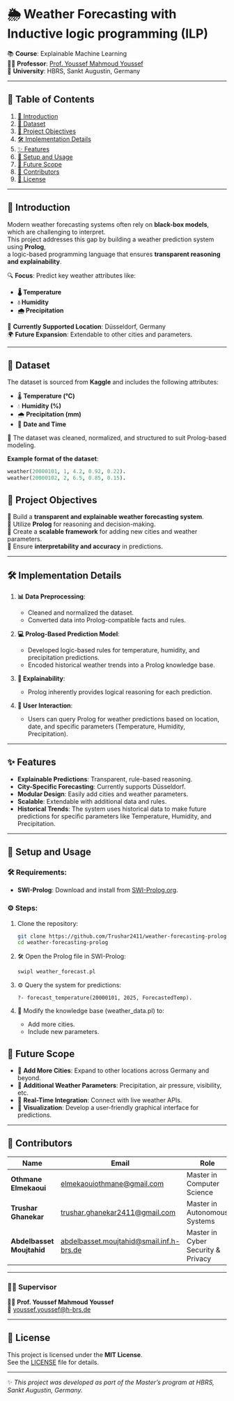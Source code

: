 # 🌦️ Weather Forecasting with Inductive logic programming (ILP)

📚 **Course**: Explainable Machine Learning  
👨‍🏫 **Professor**: [Prof. Youssef Mahmoud Youssef](mailto:youssef.youssef@h-brs.de)  
🏫 **University**: HBRS, Sankt Augustin, Germany  

---

## 📖 Table of Contents  
1. [🌟 Introduction](#-introduction)  
2. [📂 Dataset](#-dataset)  
3. [🎯 Project Objectives](#-project-objectives)  
4. [🛠️ Implementation Details](#️-implementation-details)  
5. [✨ Features](#-features)  
6. [🚀 Setup and Usage](#-setup-and-usage)  
7. [🔮 Future Scope](#-future-scope)  
8. [👥 Contributors](#-contributors)  
9. [📜 License](#-license)  

---

## 🌟 Introduction  
Modern weather forecasting systems often rely on **black-box models**, which are challenging to interpret.  
This project addresses this gap by building a weather prediction system using **Prolog**,  
a logic-based programming language that ensures **transparent reasoning and explainability**.

🔍 **Focus**: Predict key weather attributes like:  
- **🌡️ Temperature**  
- **💧 Humidity**  
- **🌧️ Precipitation**  

📍 **Currently Supported Location**: Düsseldorf, Germany  
🌍 **Future Expansion**: Extendable to other cities and parameters.

---

## 📂 Dataset  
The dataset is sourced from **Kaggle** and includes the following attributes:  
- 🌡️ **Temperature (°C)**  
- 💧 **Humidity (%)**  
- 🌧️ **Precipitation (mm)**  
- 📅 **Date and Time**  

📌 The dataset was cleaned, normalized, and structured to suit Prolog-based modeling.  

**Example format of the dataset**:
```prolog
weather(20000101, 1, 4.2, 0.92, 0.22).
weather(20000102, 2, 6.5, 0.85, 0.15).
```


## 🎯 Project Objectives  
🎯 Build a **transparent and explainable weather forecasting system**.  
🎯 Utilize **Prolog** for reasoning and decision-making.  
🎯 Create a **scalable framework** for adding new cities and weather parameters.  
🎯 Ensure **interpretability and accuracy** in predictions.  

---

## 🛠️ Implementation Details  
1. **📊 Data Preprocessing**:  
   - Cleaned and normalized the dataset.  
   - Converted data into Prolog-compatible facts and rules.  

2. **💻 Prolog-Based Prediction Model**:  
   - Developed logic-based rules for temperature, humidity, and precipitation predictions.  
   - Encoded historical weather trends into a Prolog knowledge base.  

3. **🤖 Explainability**:  
   - Prolog inherently provides logical reasoning for each prediction.  

4. **👤 User Interaction**:  
   - Users can query Prolog for weather predictions based on location, date, and specific parameters (Temperature, Humidity, Precipitation).

---

## ✨ Features  
- **Explainable Predictions**: Transparent, rule-based reasoning.  
- **City-Specific Forecasting**: Currently supports Düsseldorf.  
- **Modular Design**: Easily add cities and weather parameters.  
- **Scalable**: Extendable with additional data and rules.  
- **Historical Trends**: The system uses historical data to make future predictions for specific parameters like Temperature, Humidity, and Precipitation.


---

## 🚀 Setup and Usage  
### 🛠️ Requirements:  
- **SWI-Prolog**: Download and install from [SWI-Prolog.org](https://www.swi-prolog.org/).  

### ⚙️ Steps:  
1. Clone the repository:  
   ```bash  
   git clone https://github.com/Trushar2411/weather-forecasting-prolog.git  
   cd weather-forecasting-prolog  
    ```
2.  🛠️ Open the Prolog file in SWI-Prolog:  
    ```bash  
    swipl weather_forecast.pl  
    ```
3.  ⚙️ Query the system for predictions:
    ```
    ?- forecast_temperature(20000101, 2025, ForecastedTemp).
    ```
4. 📝 Modify the knowledge base (weather_data.pl) to:

    - Add more cities.
    - Include new parameters.

## 🔮 Future Scope  
- 🔮 **Add More Cities**: Expand to other locations across Germany and beyond.  
- 🔮 **Additional Weather Parameters**: Precipitation, air pressure, visibility, etc.  
- 🔮 **Real-Time Integration**: Connect with live weather APIs.  
- 🔮 **Visualization**: Develop a user-friendly graphical interface for predictions.  

---

## 👥 Contributors  

| Name                 | Email                                     | Role                      |  
|----------------------|-------------------------------------------|---------------------------|  
| **Othmane Elmekaoui** | [elmekaouiothmane@gmail.com](mailto:elmekaouiothmane@gmail.com) | Master in Computer Science |  
| **Trushar Ghanekar**  | [trushar.ghanekar2411@gmail.com](mailto:trushar.ghanekar2411@gmail.com) | Master in Autonomous Systems|  
| **Abdelbasset Moujtahid** | [abdelbasset.moujtahid@smail.inf.h-brs.de](mailto:abdelbasset.moujtahid@smail.inf.h-brs.de)                              | Master in Cyber Security & Privacy               |  

---

### 🧑‍🏫 Supervisor  
👨‍🏫 **Prof. Youssef Mahmoud Youssef**  
📧 [youssef.youssef@h-brs.de](mailto:youssef.youssef@h-brs.de)  

---

## 📜 License  

This project is licensed under the **MIT License**.  
See the [LICENSE](LICENSE) file for details.  

---

✨ *This project was developed as part of the Master’s program at HBRS, Sankt Augustin, Germany.*  

